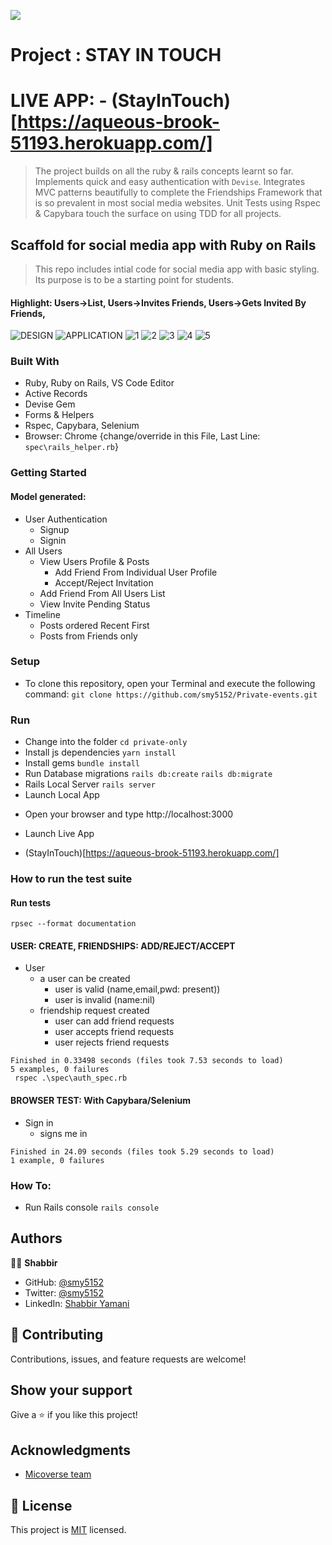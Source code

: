 ![](https://img.shields.io/badge/Microverse-blueviolet)

# Project : STAY IN TOUCH
# LIVE APP: - (StayInTouch)[https://aqueous-brook-51193.herokuapp.com/]

> The project builds on all the ruby & rails concepts learnt so far. Implements quick and easy authentication with `Devise`. Integrates MVC patterns beautifully to complete the Friendships Framework that is so prevalent in most social media websites.
Unit Tests using Rspec & Capybara touch the surface on using TDD for all projects.
## Scaffold for social media app with Ruby on Rails
> This repo includes intial code for social media app with basic styling. Its purpose is to be a starting point for students. 
#### Highlight: Users->List, Users->Invites Friends, Users->Gets Invited By Friends, 
![DESIGN](docs/ERD.png)
![APPLICATION](docs/AllUsers.PNG)
![1](docs/Timelinefriendsposts.PNG)
![2](docs/Timelinefriendsposts2.PNG)
![3](docs/MePending.PNG)
![4](docs/InvitedPending.PNG)
![5](docs/FriendsProfile.PNG)
### Built With

- Ruby, Ruby on Rails, VS Code Editor
- Active Records
- Devise Gem
- Forms & Helpers
- Rspec, Capybara, Selenium
- Browser: Chrome {change/override in this File, Last Line: ``` spec\rails_helper.rb ```}
### Getting Started
#### Model generated:
- User Authentication
  - Signup
  - Signin
- All Users
  - View Users Profile & Posts
    - Add Friend From Individual User Profile
    - Accept/Reject Invitation
  - Add Friend From All Users List
  - View Invite Pending Status
- Timeline
  - Posts ordered Recent First
  - Posts from Friends only
### Setup
* To clone this repository, open your Terminal and execute the following command:
``` git clone https://github.com/smy5152/Private-events.git ```
### Run
* Change into the folder
``` cd private-only ```
* Install js dependencies
``` yarn install ```
* Install gems
``` bundle install ```
* Run Database migrations
``` rails db:create ```
``` rails db:migrate ```
* Rails Local Server
``` rails server ``` 
* Launch Local App
- Open your browser and type http://localhost:3000
* Launch Live App
- (StayInTouch)[https://aqueous-brook-51193.herokuapp.com/]
### How to run the test suite
#### Run tests
``` rpsec --format documentation  ```
#### USER: CREATE, FRIENDSHIPS: ADD/REJECT/ACCEPT
- User
  - a user can be created
    - user is valid (name,email,pwd: present))
    - user is invalid (name:nil)
  - friendship request created
    - user can add friend requests
    - user accepts friend requests
    - user rejects friend requests
```
Finished in 0.33498 seconds (files took 7.53 seconds to load)
5 examples, 0 failures
 rspec .\spec\auth_spec.rb
```
#### BROWSER TEST: With Capybara/Selenium
- Sign in
  - signs me in
```
Finished in 24.09 seconds (files took 5.29 seconds to load)
1 example, 0 failures
```
### How To:
* Run Rails console
``` rails console ```
## Authors
🧑‍💻 **Shabbir**
- GitHub: [@smy5152](https://github.com/smy5152)
- Twitter: [@smy5152](https://twitter.com/smy5152)
- LinkedIn: [Shabbir Yamani](https://www.linkedin.com/in/shabbirmyamani/)
## 🤝 Contributing
Contributions, issues, and feature requests are welcome!
## Show your support
Give a ⭐️ if you like this project!
## Acknowledgments
- [Micoverse team](https://www.microverse.org/)
## 📝 License
This project is [MIT](LICENSE) licensed.
